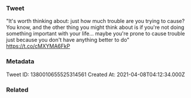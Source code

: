 ### Tweet
"It's worth thinking about: just how much trouble are you trying to cause? You know, and the other thing you might think about is if you're not doing something important with your life... maybe you're prone to cause trouble just because you don't have anything better to do" https://t.co/cMXYMA6FkP

### Metadata
Tweet ID: 1380010655525314561
Created At: 2021-04-08T04:12:34.000Z

### Related

